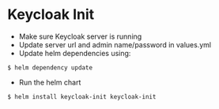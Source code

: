 # Keycloak Init

* Make sure Keycloak server is running
* Update server url and admin name/password in values.yml
* Update helm dependencies using:
```
$ helm dependency update
```
* Run the helm chart
```
$ helm install keycloak-init keycloak-init
```
